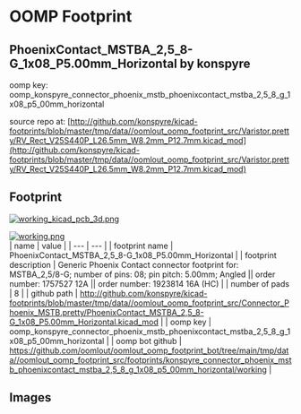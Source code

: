 # OOMP Footprint  
## PhoenixContact_MSTBA_2,5_8-G_1x08_P5.00mm_Horizontal  by konspyre  
  
oomp key: oomp_konspyre_connector_phoenix_mstb_phoenixcontact_mstba_2,5_8_g_1x08_p5_00mm_horizontal  
  
source repo at: [http://github.com/konspyre/kicad-footprints/blob/master/tmp/data//oomlout_oomp_footprint_src/Varistor.pretty/RV_Rect_V25S440P_L26.5mm_W8.2mm_P12.7mm.kicad_mod](http://github.com/konspyre/kicad-footprints/blob/master/tmp/data//oomlout_oomp_footprint_src/Varistor.pretty/RV_Rect_V25S440P_L26.5mm_W8.2mm_P12.7mm.kicad_mod)  
## Footprint  
  
[![working_kicad_pcb_3d.png](working_kicad_pcb_3d_600.png)](working_kicad_pcb_3d.png)  
  
[![working.png](working_600.png)](working.png)  
| name | value | 
| --- | --- | 
| footprint name | PhoenixContact_MSTBA_2,5_8-G_1x08_P5.00mm_Horizontal | 
| footprint description | Generic Phoenix Contact connector footprint for: MSTBA_2,5/8-G; number of pins: 08; pin pitch: 5.00mm; Angled || order number: 1757527 12A || order number: 1923814 16A (HC) | 
| number of pads | 8 | 
| github path | http://github.com/konspyre/kicad-footprints/blob/master/tmp/data//oomlout_oomp_footprint_src/Connector_Phoenix_MSTB.pretty/PhoenixContact_MSTBA_2,5_8-G_1x08_P5.00mm_Horizontal.kicad_mod | 
| oomp key | oomp_konspyre_connector_phoenix_mstb_phoenixcontact_mstba_2,5_8_g_1x08_p5_00mm_horizontal | 
| oomp bot github | https://github.com/oomlout/oomlout_oomp_footprint_bot/tree/main/tmp/data//oomlout_oomp_footprint_src/footprints/konspyre_connector_phoenix_mstb_phoenixcontact_mstba_2,5_8_g_1x08_p5_00mm_horizontal/working | 
## Images  
